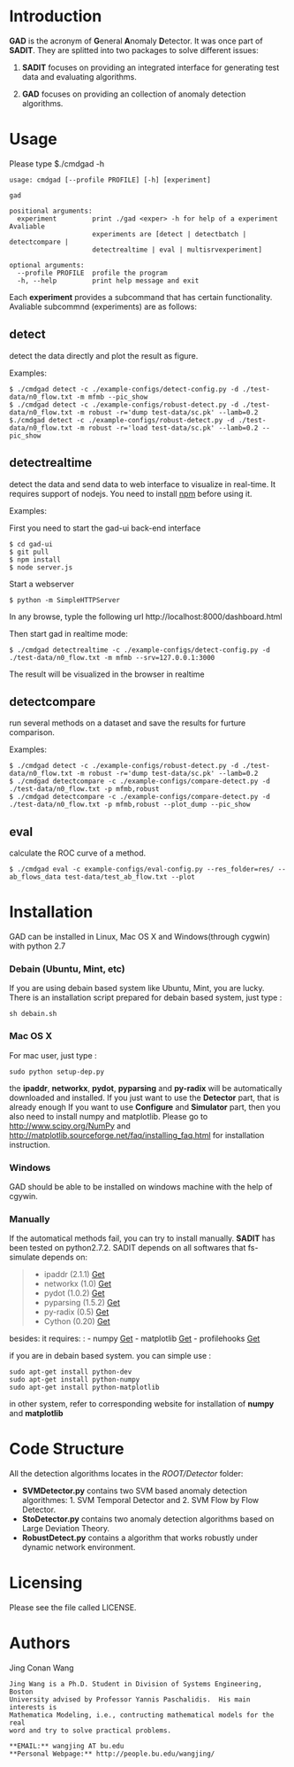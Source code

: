 Introduction
============
**GAD** is the acronym of **G**eneral **A**nomaly **D**etector. It was
once part of **SADIT**. They are splitted into two packages to solve
different issues:

1. **SADIT** focuses on providing  an integrated interface for generating
test data and evaluating algorithms.

2. **GAD** focuses on providing an collection of anomaly
detection algorithms.

Usage
=====
Please type 
    $./cmdgad -h

    usage: cmdgad [--profile PROFILE] [-h] [experiment]

    gad

    positional arguments:
      experiment         print ./gad <exper> -h for help of a experiment Avaliable
                         experiments are [detect | detectbatch | detectcompare |
                         detectrealtime | eval | multisrvexperiment]

    optional arguments:
      --profile PROFILE  profile the program
      -h, --help         print help message and exit

Each **experiment** provides a subcommand that has certain functionality.
Avaliable subcommnd (experiments) are as follows:

detect
------
detect the data directly and plot the result as figure.

Examples:

    $ ./cmdgad detect -c ./example-configs/detect-config.py -d ./test-data/n0_flow.txt -m mfmb --pic_show
    $ ./cmdgad detect -c ./example-configs/robust-detect.py -d ./test-data/n0_flow.txt -m robust -r='dump test-data/sc.pk' --lamb=0.2
    $./cmdgad detect -c ./example-configs/robust-detect.py -d ./test-data/n0_flow.txt -m robust -r='load test-data/sc.pk' --lamb=0.2 --pic_show

detectrealtime
--------------
detect the data and send data to web interface to visualize in
real-time. It requires support of nodejs. You need to install
[npm](https://www.npmjs.org/) before using it.

Examples:

First you need to start the gad-ui back-end interface

    $ cd gad-ui
    $ git pull
    $ npm install
    $ node server.js

Start a webserver

    $ python -m SimpleHTTPServer

In any browse, typle the following url
    http://localhost:8000/dashboard.html

Then start gad in realtime mode:

    $ ./cmdgad detectrealtime -c ./example-configs/detect-config.py -d
    ./test-data/n0_flow.txt -m mfmb --srv=127.0.0.1:3000

The result will be visualized in the browser in realtime


detectcompare
-------------
run several methods on a dataset and save the results for furture
comparison.

Examples:

    $ ./cmdgad detect -c ./example-configs/robust-detect.py -d ./test-data/n0_flow.txt -m robust -r='dump test-data/sc.pk' --lamb=0.2
    $ ./cmdgad detectcompare -c ./example-configs/compare-detect.py -d ./test-data/n0_flow.txt -p mfmb,robust 
    $ ./cmdgad detectcompare -c ./example-configs/compare-detect.py -d ./test-data/n0_flow.txt -p mfmb,robust --plot_dump --pic_show


eval
----
calculate the ROC curve of a method.

    $ ./cmdgad eval -c example-configs/eval-config.py --res_folder=res/ --ab_flows_data test-data/test_ab_flow.txt --plot


Installation
============

GAD can be installed in Linux, Mac OS X and Windows(through cygwin)
with python 2.7

### Debain (Ubuntu, Mint, etc)

If you are using debain based system like Ubuntu, Mint, you are lucky.
There is an installation script prepared for debain based system, just
type :

    sh debain.sh

### Mac OS X

For mac user, just type :

    sudo python setup-dep.py

the **ipaddr**, **networkx**, **pydot**, **pyparsing** and **py-radix**
will be automatically downloaded and installed. If you just want to use
the **Detector** part, that is already enough If you want to use
**Configure** and **Simulator** part, then you also need to install
numpy and matplotlib. Please go to <http://www.scipy.org/NumPy> and
<http://matplotlib.sourceforge.net/faq/installing_faq.html> for
installation instruction.

### Windows
GAD should be able to be installed on windows machine with the help of cgywin. 


### Manually

If the automatical methods fail, you can try to install manually.
**SADIT** has been tested on python2.7.2. SADIT depends on all softwares
that fs-simulate depends on:

> -   ipaddr (2.1.1)
>     [Get](http://ipaddr-py.googlecode.com/files/ipaddr-2.1.1.tar.gz)
> -   networkx (1.0)
>     [Get](http://networkx.lanl.gov/download/networkx/networkx-1.0.1.tar.gz)
> -   pydot (1.0.2)
>     [Get](http://pydot.googlecode.com/files/pydot-1.0.2.tar.gz)
> -   pyparsing (1.5.2)
>     [Get](http://downloads.sourceforge.net/project/pyparsing/pyparsing/pyparsing-1.5.2/pyparsing-1.5.2.tar.gz?r=http%3A%2F%2Fsourceforge.net%2Fprojects%2Fpyparsing%2Ffiles%2Fpyparsing%2Fpyparsing-1.5.2%2F&ts=1332828745&use_mirror=softlayer)
> -   py-radix (0.5)
>     [Get](http://py-radix.googlecode.com/files/py-radix-0.5.tar.gz)
> -   Cython (0.20)
>     [Get](http://cython.org/release/Cython-0.20.1.tar.gz)

besides: it requires:
:   -   numpy [Get](http://numpy.scipy.org/)
    -   matplotlib [Get](http://matplotlib.sourceforge.net/)
    -   profilehooks [Get](http://mg.pov.lt/profilehooks/)

if you are in debain based system. you can simple use :

    sudo apt-get install python-dev
    sudo apt-get install python-numpy
    sudo apt-get install python-matplotlib

in other system, refer to corresponding website for installation of
**numpy** and **matplotlib**


Code Structure
============

All the detection algorithms locates
in the *ROOT/Detector* folder:

 -   **SVMDetector.py** contains two SVM based anomaly detection
     algorithmes: 1. SVM Temporal Detector and 2. SVM Flow by Flow Detector.
 -   **StoDetector.py** contains two anomaly detection algorithms based
     on Large Deviation Theory.
 -   **RobustDetect.py** contains a algorithm that works robustly under
     dynamic network environment.


Licensing
=============
Please see the file called LICENSE.

Authors
=============
Jing Conan Wang

    Jing Wang is a Ph.D. Student in Division of Systems Engineering, Boston
    University advised by Professor Yannis Paschalidis.  His main interests is
    Mathematica Modeling, i.e., contructing mathematical models for the real
    word and try to solve practical problems.

    **EMAIL:** wangjing AT bu.edu
    **Personal Webpage:** http://people.bu.edu/wangjing/

